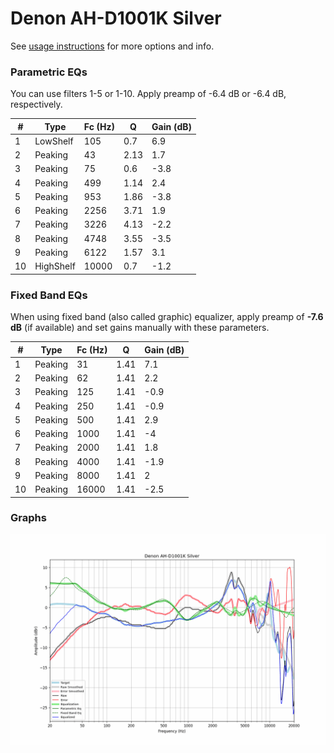 # Denon AH-D1001K Silver
See [usage instructions](https://github.com/jaakkopasanen/AutoEq#usage) for more options and info.

### Parametric EQs
You can use filters 1-5 or 1-10. Apply preamp of -6.4 dB or -6.4 dB, respectively.

|   # | Type      |   Fc (Hz) |    Q |   Gain (dB) |
|-----|-----------|-----------|------|-------------|
|   1 | LowShelf  |       105 | 0.7  |         6.9 |
|   2 | Peaking   |        43 | 2.13 |         1.7 |
|   3 | Peaking   |        75 | 0.6  |        -3.8 |
|   4 | Peaking   |       499 | 1.14 |         2.4 |
|   5 | Peaking   |       953 | 1.86 |        -3.8 |
|   6 | Peaking   |      2256 | 3.71 |         1.9 |
|   7 | Peaking   |      3226 | 4.13 |        -2.2 |
|   8 | Peaking   |      4748 | 3.55 |        -3.5 |
|   9 | Peaking   |      6122 | 1.57 |         3.1 |
|  10 | HighShelf |     10000 | 0.7  |        -1.2 |

### Fixed Band EQs
When using fixed band (also called graphic) equalizer, apply preamp of **-7.6 dB** (if available) and set gains manually with these parameters.

|   # | Type    |   Fc (Hz) |    Q |   Gain (dB) |
|-----|---------|-----------|------|-------------|
|   1 | Peaking |        31 | 1.41 |         7.1 |
|   2 | Peaking |        62 | 1.41 |         2.2 |
|   3 | Peaking |       125 | 1.41 |        -0.9 |
|   4 | Peaking |       250 | 1.41 |        -0.9 |
|   5 | Peaking |       500 | 1.41 |         2.9 |
|   6 | Peaking |      1000 | 1.41 |        -4   |
|   7 | Peaking |      2000 | 1.41 |         1.8 |
|   8 | Peaking |      4000 | 1.41 |        -1.9 |
|   9 | Peaking |      8000 | 1.41 |         2   |
|  10 | Peaking |     16000 | 1.41 |        -2.5 |

### Graphs
![](./Denon%20AH-D1001K%20Silver.png)
